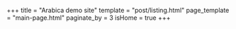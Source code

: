 +++
title = "Arabica demo site"
template = "post/listing.html"
page_template = "main-page.html"
paginate_by = 3
isHome = true
+++
